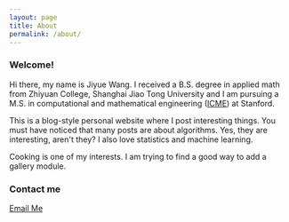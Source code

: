 ```yaml
---
layout: page
title: About
permalink: /about/
---
```


### Welcome!

Hi there, my name is Jiyue Wang. I received a B.S. degree in applied math from Zhiyuan College, Shanghai Jiao Tong University and I am pursuing a M.S. in computational and mathematical engineering ([ICME](https://icme.stanford.edu/)) at Stanford.

This is a blog-style personal website where I post interesting things. You must have noticed that many posts are about algorithms. Yes, they are interesting, aren't they? I also love statistics and machine learning. 

Cooking is one of my interests. I am trying to find a good way to add a gallery module. 

### Contact me

[Email Me](mailto:jennifer.w0930@gmail.com)
